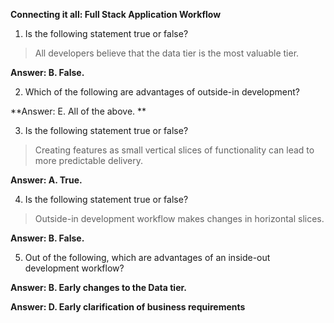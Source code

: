 **Connecting it all: Full Stack Application Workflow**

1.  Is the following statement true or false?

> All developers believe that the data tier is the most valuable tier.

**Answer: B. False.**

2.  Which of the following are advantages of outside-in development?

**Answer: E. All of the above. **

3. Is the following statement true or false?

> Creating features as small vertical slices of functionality can lead to more predictable delivery.

**Answer: A. True.**

4. Is the following statement true or false?

> Outside-in development workflow makes changes in horizontal slices.

**Answer: B. False.**

5. Out of the following, which are advantages of an inside-out development workflow?

**Answer: B. Early changes to the Data tier.**

**Answer: D. Early clarification of business requirements**
